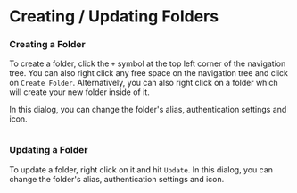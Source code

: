 # Creating / Updating Folders

### Creating a Folder

To create a folder, click the `+`  symbol at the top left corner of the navigation tree. You can also right click any free space on the navigation tree and click on `Create Folder`. Alternatively, you can also right click on a folder which will create your new folder inside of it.

In this dialog, you can change the folder's alias, authentication settings and icon.

<figure><img src="../../.gitbook/assets/2023-03-29 15.54.10.gif" alt=""><figcaption></figcaption></figure>

### Updating a Folder

To update a folder, right click on it and hit `Update`. In this dialog, you can change the folder's alias, authentication settings and icon.

